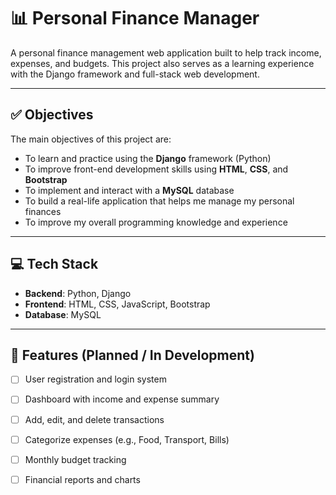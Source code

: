 # 📊 Personal Finance Manager

A personal finance management web application built to help track income, expenses, and budgets. This project also serves as a learning experience with the Django framework and full-stack web development.

---

## ✅ Objectives

The main objectives of this project are:

- To learn and practice using the **Django** framework (Python)
- To improve front-end development skills using **HTML**, **CSS**, and **Bootstrap**
- To implement and interact with a **MySQL** database
- To build a real-life application that helps me manage my personal finances
- To improve my overall programming knowledge and experience

---

## 💻 Tech Stack

- **Backend**: Python, Django  
- **Frontend**: HTML, CSS, JavaScript, Bootstrap  
- **Database**: MySQL  

---

## 🚧 Features (Planned / In Development)

- [ ] User registration and login system  
- [ ] Dashboard with income and expense summary  
- [ ] Add, edit, and delete transactions  
- [ ] Categorize expenses (e.g., Food, Transport, Bills)  
- [ ] Monthly budget tracking  
- [ ] Financial reports and charts  

